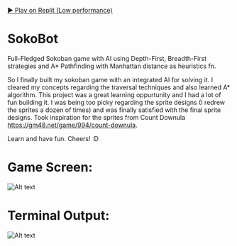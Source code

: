 [▶ Play on Replit (Low performance)](https://replit.com/@rumbleFTW/sokobot#.replit)
# SokoBot
Full-Fledged Sokoban game with AI using Depth-First, Breadth-First strategies and A* Pathfinding with Manhattan distance as heuristics fn.

So I finally built my sokoban game with an integrated AI for solving it.
I cleared my concepts regarding the traversal techniques and also learned A* algorithm.
This project was a great learning oppurtunity and I had a lot of fun building it.
I was being too picky regarding the sprite designs (I redrew the sprites a dozen of times) and was finally satisfied with the final sprite designs. Took inspiration for the sprites from  Count Downula https://gm48.net/game/994/count-downula.

Learn and have fun.
Cheers!
:D

<h1>Game Screen:</h1>

![Alt text](https://imgur.com/a4jlgnN.png "Game Screen")

<h1>Terminal Output:</h1>

![Alt text](https://imgur.com/kHPW4G6.png "Terminal Output")
